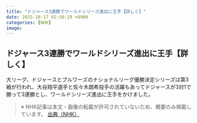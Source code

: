 ```yaml
---
title: "ドジャース3連勝でワールドシリーズ進出に王手【詳しく】"
date: 2025-10-17 02:38:19 +0900
categories: [NHK]
image: 
---
```

## ドジャース3連勝でワールドシリーズ進出に王手【詳しく】

大リーグ、ドジャースとブルワーズのナショナルリーグ優勝決定シリーズは第3戦が行われ、大谷翔平選手と佐々木朗希投手の活躍もあってドジャースが3対1で勝って3連勝とし、ワールドシリーズ進出に王手をかけました。

> ※ NHK記事は本文・画像の転載が許可されていないため、概要のみ掲載しています。
[出典（NHK）](http://www3.nhk.or.jp/news/html/20251017/k10014951601000.html)
